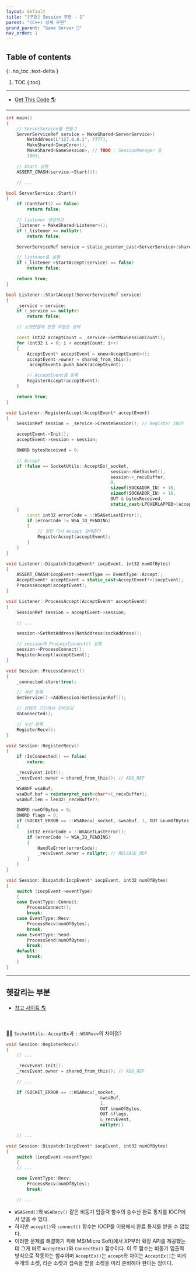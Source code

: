 ```yaml
---
layout: default
title: "[구현] Session 구현 - 1"
parent: "(C++) 상세 구현"
grand_parent: "Game Server 👾"
nav_order: 1
---
```


## Table of contents
{: .no_toc .text-delta }

1. TOC
{:toc}

---

* [Get This Code 🌎](https://github.com/EasyCoding-7/Windows_Game_Server_Tutorial/tree/RA-Tag-17)

---

```cpp
int main()
{
	// ServerService를 만들고
	ServerServiceRef service = MakeShared<ServerService>(
		NetAddress(L"127.0.0.1", 7777),
		MakeShared<IocpCore>(),
		MakeShared<GameSession>, // TODO : SessionManager 등
		100);

	// Start 실행
	ASSERT_CRASH(service->Start());

	// ...
```

```cpp
bool ServerService::Start()
{
	if (CanStart() == false)
		return false;

	// listener 생성하고
	_listener = MakeShared<Listener>();
	if (_listener == nullptr)
		return false;

	ServerServiceRef service = static_pointer_cast<ServerService>(shared_from_this());

	// listener를 실행
	if (_listener->StartAccept(service) == false)
		return false;

	return true;
}
```

```cpp
bool Listener::StartAccept(ServerServiceRef service)
{
	_service = service;
	if (_service == nullptr)
		return false;

	// 소켓연결에 관한 부분은 생략

	const int32 acceptCount = _service->GetMaxSessionCount();
	for (int32 i = 0; i < acceptCount; i++)
	{
		AcceptEvent* acceptEvent = xnew<AcceptEvent>();
		acceptEvent->owner = shared_from_this();
		_acceptEvents.push_back(acceptEvent);

		// AcceptEvent를 등록
		RegisterAccept(acceptEvent);
	}

	return true;
}
```

```cpp
void Listener::RegisterAccept(AcceptEvent* acceptEvent)
{
	SessionRef session = _service->CreateSession(); // Register IOCP

	acceptEvent->Init();
	acceptEvent->session = session;

	DWORD bytesReceived = 0;

	// Accept
	if (false == SocketUtils::AcceptEx(_socket, 
                                        session->GetSocket(), 
                                        session->_recvBuffer, 
                                        0, 
                                        sizeof(SOCKADDR_IN) + 16, 
                                        sizeof(SOCKADDR_IN) + 16, 
                                        OUT & bytesReceived, 
                                        static_cast<LPOVERLAPPED>(acceptEvent)))
	{
		const int32 errorCode = ::WSAGetLastError();
		if (errorCode != WSA_IO_PENDING)
		{
			// 일단 다시 Accept 걸어준다
			RegisterAccept(acceptEvent);
		}
	}
}
```

```cpp
void Listener::Dispatch(IocpEvent* iocpEvent, int32 numOfBytes)
{
	ASSERT_CRASH(iocpEvent->eventType == EventType::Accept);
	AcceptEvent* acceptEvent = static_cast<AcceptEvent*>(iocpEvent);
	ProcessAccept(acceptEvent);
}
```

```cpp
void Listener::ProcessAccept(AcceptEvent* acceptEvent)
{
	SessionRef session = acceptEvent->session;

	// ...

	session->SetNetAddress(NetAddress(sockAddress));

	// session의 ProcessConnect() 실행
	session->ProcessConnect();
	RegisterAccept(acceptEvent);
}
```

```cpp
void Session::ProcessConnect()
{
	_connected.store(true);

	// 세션 등록
	GetService()->AddSession(GetSessionRef());

	// 컨텐츠 코드에서 오버로딩
	OnConnected();

	// 수신 등록
	RegisterRecv();
}
```

```cpp
void Session::RegisterRecv()
{
	if (IsConnected() == false)
		return;

	_recvEvent.Init();
	_recvEvent.owner = shared_from_this(); // ADD_REF

	WSABUF wsaBuf;
	wsaBuf.buf = reinterpret_cast<char*>(_recvBuffer);
	wsaBuf.len = len32(_recvBuffer);

	DWORD numOfBytes = 0;
	DWORD flags = 0;
	if (SOCKET_ERROR == ::WSARecv(_socket, &wsaBuf, 1, OUT &numOfBytes, OUT &flags, &_recvEvent, nullptr))
	{
		int32 errorCode = ::WSAGetLastError();
		if (errorCode != WSA_IO_PENDING)
		{
			HandleError(errorCode);
			_recvEvent.owner = nullptr; // RELEASE_REF
		}
	}
}
```

```cpp
void Session::Dispatch(IocpEvent* iocpEvent, int32 numOfBytes)
{
	switch (iocpEvent->eventType)
	{
	case EventType::Connect:
		ProcessConnect();
		break;
	case EventType::Recv:
		ProcessRecv(numOfBytes);
		break;
	case EventType::Send:
		ProcessSend(numOfBytes);
		break;
	default:
		break;
	}
}
```

---

## 헷갈리는 부분

* [참고 사이트 🌎](https://snowfleur.tistory.com/116)

<br>

🤷‍♂️ `SocketUtils::AcceptEx`과 `::WSARecv`의 차이점?

```cpp
void Session::RegisterRecv()
{
	// ...

	_recvEvent.Init();
	_recvEvent.owner = shared_from_this(); // ADD_REF

    // ...

	if (SOCKET_ERROR == ::WSARecv(_socket, 
                                    &wsaBuf, 
                                    1, 
                                    OUT &numOfBytes, 
                                    OUT &flags, 
                                    &_recvEvent, 
                                    nullptr))

    // ...
```

```cpp
void Session::Dispatch(IocpEvent* iocpEvent, int32 numOfBytes)
{
	switch (iocpEvent->eventType)
	{
	// ...

	case EventType::Recv:
		ProcessRecv(numOfBytes);
		break;

	// ...
```

* `WSASend()`와 `WSARecv()` 같은 비동기 입출력 함수의 송수신 완료 통지를 IOCP에서 받을 수 있다.
* 하지만 `accept()`와 `connect()` 함수는 IOCP를 이용해서 완료 통지를 받을 수 없었다.
* 이러한 문제를 해결하기 위해 MS(Micro Soft)에서 XP부터 확장 API를 제공했는데 그게 바로 `AcceptEx()`와 `ConnectEx()` 함수이다. 이 두 함수는 비동기 입출력 방식으로 작동하는 함수이며 `AcceptEx()`는 `accept`와 차이는 `AcceptEx()`는 미리 두개의 소켓, 리슨 소켓과 접속을 받을 소켓을 미리 준비해야 한다는 점이다. 

 